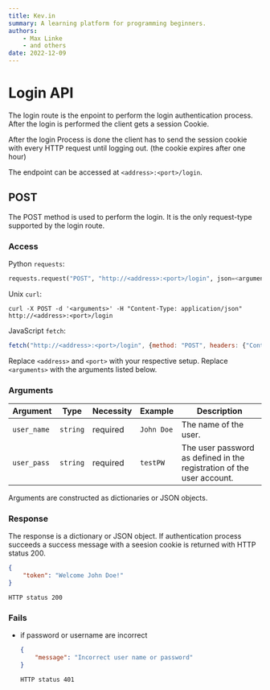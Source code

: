 ```yaml
---
title: Kev.in
summary: A learning platform for programming beginners.
authors:
    - Max Linke
    - and others
date: 2022-12-09
---
```


# Login API

The login route is the enpoint to perform the login authentication process. After the login is performed the client gets a session Cookie.

After the login Process is done the client has to send the session cookie with every HTTP request until logging out. (the cookie expires after one hour)

The endpoint can be accessed at `<address>:<port>/login`.

## POST

The POST method is used to perform the login. It is the only request-type supported by the login route.

### Access

Python `requests`:

```python
requests.request("POST", "http://<address>:<port>/login", json=<arguments>, headers={"Content-Type": "application/json"})
```

Unix `curl`:

```
curl -X POST -d '<arguments>' -H "Content-Type: application/json" http://<address>:<port>/login
```

JavaScript `fetch`:

```javascript
fetch("http://<address>:<port>/login", {method: "POST", headers: {"Content-Type": "application/json"}, body: JSON.stringify(<arguments>)})
```

Replace `<address>` and `<port>` with your respective setup.
Replace `<arguments>` with the arguments listed below.

### Arguments

| Argument | Type | Necessity | Example | Description |
|---|---|---|---|---|
| `user_name` | `string` | required | `John Doe` | The name of the user. |
| `user_pass` | `string` | required | `testPW` | The user password as defined in the registration of the user account. |

Arguments are constructed as dictionaries or JSON objects.

### Response

The response is a dictionary or JSON object. If authentication process succeeds a success message with a seesion cookie is returned with HTTP status 200.

```JSON
{
    "token": "Welcome John Doe!"
}
```
`HTTP status 200`

### Fails

- if password or username are incorrect
    ```JSON
    {
        "message": "Incorrect user name or password"
    }
    ```
    `HTTP status 401`